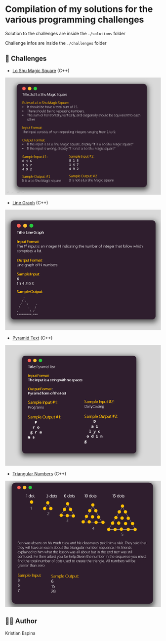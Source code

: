 # Compilation of my solutions for the various programming challenges
Solution to the challenges are inside the `./solutions` folder

Challenge infos are inside the `./challenges` folder

## 🚀 Challenges
- [Lo Shu Magic Square](https://www.facebook.com/DailyCodesLang/photos/a.2577306715626298/2857101104313523/?type=3&theater) (C++)

![Lo Shu Magic Square](./challenges/lo_shu_magic_square.png)


- [Line Graph](https://www.facebook.com/DailyCodesLang/photos/a.2577306715626298/2853332161357084/?type=3&theater) (C++)

![Line Graph](./challenges/line_graph.png)


- [Pyramid Text](https://www.facebook.com/DailyCodesLang/photos/a.2577306715626298/2853329368024030/?type=3&theater) (C++)

![Pyramid Text](./challenges/pyramid_text.png)


- [Triangular Numbers](https://www.facebook.com/DailyCodesLang/photos/a.2577306715626298/2829159023774398/?type=3&theater) (C++)

![Triangular Numbers](./challenges/triangular_numbers.png)

## 🖐🏻 Author
Kristian Espina